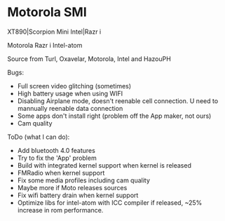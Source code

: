 Motorola SMI
===========================

XT890|Scorpion Mini Intel|Razr i

Motorola Razr i Intel-atom

Source from Turl, Oxavelar, Motorola, Intel and HazouPH

Bugs:
- Full screen video glitching (sometimes)
- High battery usage when using WIFI
- Disabling Airplane mode, doesn't reenable cell connection. U need to mannually reenable data connection
- Some apps don't install right (problem off the App maker, not ours)
- Cam quality

ToDo (what I can do):
- Add bluetooth 4.0 features
- Try to fix the 'App' problem
- Build with integrated kernel support when kernel is released
- FMRadio when kernel support
- Fix some media profiles including cam quality
- Maybe more if Moto releases sources
- Fix wifi battery drain when kernel support
- Optimize libs for intel-atom with ICC compiler if released, ~25% increase in rom performance.
